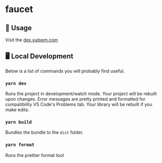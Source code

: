 # faucet

## 📄 Usage

Visit the [dex.vulpem.com](https://dex.vulpem.com)

## 🖥 Local Development

Below is a list of commands you will probably find useful.

### `yarn dev`

Runs the project in development/watch mode. Your project will be rebuilt upon changes. Error messages are pretty printed and formatted for compatibility VS Code's Problems tab. Your library will be rebuilt if you make edits.

### `yarn build`

Bundles the bundle to the `dist` folder.

### `yarn format`

Runs the prettier format tool
